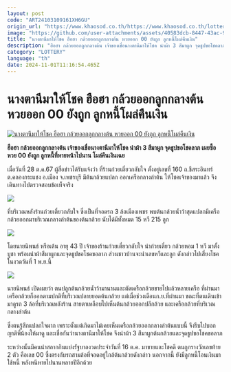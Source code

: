 ```yaml
---
layout: post
code: "ART24103109161XH6GU"
origin_url: "https://www.khaosod.co.th/https://www.khaosod.co.th/lottery/news_9478473"
image: "https://github.com/user-attachments/assets/40583dcb-8447-43ac-9553-99c97d634091"
title: "นางตานีมาให้โชค ฮือฮา กล้วยออกลูกกลางต้น หวยออก 00 ยังถูก ลูกหนี้โผล่คืนเงิน"
description: "ฮือฮา กล้วยออกลูกกลางต้น เจ้าของเชื่อนางตานีมาให้โชค นำผ้า 3 สีมาผูก จุดธูปขอโชคลาภ เผยซื้อหวย 00 ยังถูก ลูกหนี้ที่หายหน้าไปนาน โผล่คืนเงินเฉย"
category: "LOTTERY"
language: "th"
date: 2024-11-01T11:16:54.465Z
---
```


# นางตานีมาให้โชค ฮือฮา กล้วยออกลูกกลางต้น หวยออก 00 ยังถูก ลูกหนี้โผล่คืนเงิน

[![นางตานีมาให้โชค ฮือฮา กล้วยออกลูกกลางต้น หวยออก 00 ยังถูก ลูกหนี้โผล่คืนเงิน](https://www.khaosod.co.th/wpapp/uploads/2024/10/banana-1.jpg "นางตานีมาให้โชค ฮือฮา กล้วยออกลูกกลางต้น หวยออก 00 ยังถูก ลูกหนี้โผล่คืนเงิน")](https://www.khaosod.co.th/wpapp/uploads/2024/10/banana-1.jpg)

**ฮือฮา กล้วยออกลูกกลางต้น เจ้าของเชื่อนางตานีมาให้โชค นำผ้า 3 สีมาผูก จุดธูปขอโชคลาภ เผยซื้อหวย 00 ยังถูก ลูกหนี้ที่หายหน้าไปนาน โผล่คืนเงินเฉย**

เมื่อวันที่ 28 ต.ค.67 ผู้สื่อข่าวได้รับแจ้งว่า ที่ร้านก๋วยเตี๋ยวกลับใจ ตั้งอยู่เลขที่ 160 ถ.ชีสระอินทร์ ต.คลองกระแชง อ.เมือง จ.เพชรบุรี มีต้นกล้วยแปลก ออกเครือกลางลำต้น ให้โชคเจ้าของมาแล้ว จึงเดินทางไปตรวจสอบข้อเท็จจริง

[![](https://www.khaosod.co.th/wpapp/uploads/2024/10/1163010_0-696x430.jpg)](https://www.khaosod.co.th/wpapp/uploads/2024/10/1163010_0.jpg)

ที่บริเวณหลังร้านก๋วยเตี๋ยวกลับใจ ซึ่งเป็นที่จอดรถ 3 ล้อเมืองเพชร พบต้นกล้วยน้ำว้าสุดแปลกมีเครือกล้วยออกมาบริเวณกลางลำต้นของต้นกล้วย นับได้มีทั้งหมด 15 หวี 215 ลูก

[![](https://www.khaosod.co.th/wpapp/uploads/2024/10/1163009_0-696x392.jpg)](https://www.khaosod.co.th/wpapp/uploads/2024/10/1163009_0.jpg)

โดยนายนิพนธ์ หรือเต้น อายุ 43 ปี เจ้าของร้านก๋วยเตี๋ยวกลับใจ นำก๋วยเตี๋ยว กล้วยหอม 1 หวี มาตั้งบูชา พร้อมนำผ้าสีมาผูกและจุดธูปขอโชคขอลาภ ส่วนชาวบ้านจะนำเลขหวีและลูก ดังกล่าวไปเสี่ยงโชคในงวดวันที่ 1 พ.ย.นี้

[![](https://www.khaosod.co.th/wpapp/uploads/2024/10/1163008_0-696x392.jpg)](https://www.khaosod.co.th/wpapp/uploads/2024/10/1163008_0.jpg)

นายนิพนธ์ เปิดเผยว่า ตนปลูกต้นกล้วยน้ำว้ามานานและตัดเครือกล้วยขายไปแล้วหลายเครือ ที่ผ่านมาเครือกล้วยก็ออกตามปกติที่บริเวณปลายยอดต้นกล้วย แต่เมื่อช่วงเดือนก.ย.ที่ผ่านมา ขณะที่ตนเดินเข้ามาดูรถ 3 ล้อที่บริเวณหลังร้าน สายตาเหลือบไปเห็นต้นกล้วยออกปลีกล้วย และเครือกล้วยที่บริเวณกลางลำต้น

ซึ่งตนรู้สึกแปลกใจมาก เพราะตั้งแต่เกิดมาไม่เคยเห็นเครือกล้วยออกกลางลำต้นแบบนี้ จึงรีบไปบอกญาติพี่น้องให้มาดู และเชื่อกันว่านางตานีมาให้โชค จึงนำผ้า 3 สีมาผูกต้นกล้วยและจุดธูปขอโชคขอลาภ

ระหว่างนั้นมีคนนำสลากกินแบ่งรัฐบาลงวดประจำวันที่ 16 ต.ค. มาขายและโชคดี ตนถูกรางวัลเลขท้าย 2 ตัว คือเลข 00 ซึ่งตรงกับรถสามล้อที่จอดอยู่ใกล้ต้นกล้วยดังกล่าว นอกจากนี้ ยังมีลูกหนี้โอนเงินมาใช้หนี้ หลังหนีหายไปนานหลายปีอีกด้วย